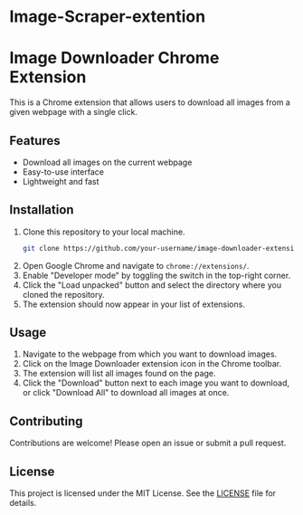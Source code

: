 # Image-Scraper-extention


# Image Downloader Chrome Extension

This is a Chrome extension that allows users to download all images from a given webpage with a single click. 

## Features

- Download all images on the current webpage
- Easy-to-use interface
- Lightweight and fast

## Installation

1. Clone this repository to your local machine.
    ```bash
    git clone https://github.com/your-username/image-downloader-extension.git
    ```
2. Open Google Chrome and navigate to `chrome://extensions/`.
3. Enable "Developer mode" by toggling the switch in the top-right corner.
4. Click the "Load unpacked" button and select the directory where you cloned the repository.
5. The extension should now appear in your list of extensions.

## Usage

1. Navigate to the webpage from which you want to download images.
2. Click on the Image Downloader extension icon in the Chrome toolbar.
3. The extension will list all images found on the page.
4. Click the "Download" button next to each image you want to download, or click "Download All" to download all images at once.


## Contributing

Contributions are welcome! Please open an issue or submit a pull request.

## License

This project is licensed under the MIT License. See the [LICENSE](LICENSE) file for details.


